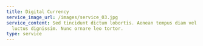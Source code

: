 ```yaml
---
title: Digital Currency
service_image_url: /images/service_03.jpg
service_content: Sed tincidunt dictum lobortis. Aenean tempus diam vel augue
  luctus dignissim. Nunc ornare leo tortor.
type: service
---
```

